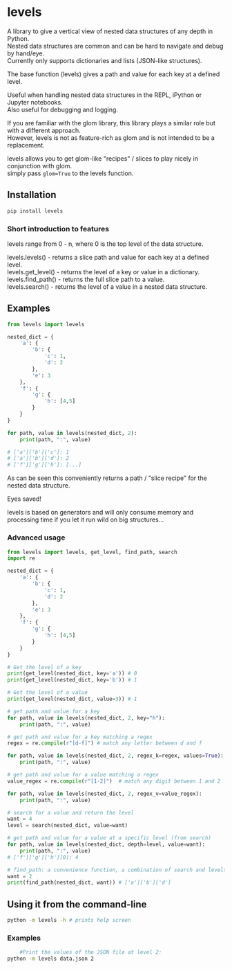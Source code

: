 # levels

A library to give a vertical view of nested data structures of any depth in Python.  
Nested data structures are common and can be hard to navigate and debug by hand/eye.   
Currently only supports dictionaries and lists (JSON-like structures).  

The base function (levels) gives a path and value for each key at a defined level.  

Useful when handling nested data structures in the REPL, iPython or Jupyter notebooks.  
Also useful for debugging and logging.  

If you are familiar with the glom library, this library plays a similar role but with a different approach.  
However, levels is not as feature-rich as glom and is not intended to be a replacement.  

levels allows you to get glom-like "recipes" / slices to play nicely in conjunction with glom.  
simply pass `glom=True` to the levels function.  

## Installation

```bash
pip install levels
```


### Short introduction to features

levels range from 0 - n, where 0 is the top level of the data structure.  

levels.levels() - returns a slice path and value for each key at a defined level.  
levels.get_level() - returns the level of a key or value in a dictionary.  
levels.find_path() - returns the full slice path to a value.  
levels.search() - returns the level of a value in a nested data structure.  


## Examples

```python
from levels import levels

nested_dict = {
    'a': {
        'b': {
            'c': 1,
            'd': 2
        },
        'e': 3
    },
    'f': {
        'g': {
            'h': [4,5]
        }
    }
}

for path, value in levels(nested_dict, 2):
    print(path, ":", value)

# ['a']['b']['c']: 1
# ['a']['b']['d']: 2
# ['f']['g']['h']: [...]
```

As can be seen this conveniently returns a path / "slice recipe" for the nested data structure.

Eyes saved!

levels is based on generators and will only consume memory and processing time if you let it run wild on big structures... 

### Advanced usage

```python
from levels import levels, get_level, find_path, search
import re

nested_dict = {
    'a': {
        'b': {
            'c': 1,
            'd': 2
        },
        'e': 3
    },
    'f': {
        'g': {
            'h': [4,5]
        }
    }
}

# Get the level of a key
print(get_level(nested_dict, key='a')) # 0
print(get_level(nested_dict, key='b')) # 1

# Get the level of a value
print(get_level(nested_dict, value=3)) # 1

# get path and value for a key
for path, value in levels(nested_dict, 2, key="h"):
    print(path, ":", value)

# get path and value for a key matching a regex
regex = re.compile(r"[d-f]") # match any letter between d and f

for path, value in levels(nested_dict, 2, regex_k=regex, values=True):
    print(path, ":", value)

# get path and value for a value matching a regex
value_regex = re.compile(r"[1-2]")  # match any digit between 1 and 2

for path, value in levels(nested_dict, 2, regex_v=value_regex):
    print(path, ":", value)

# search for a value and return the level
want = 4
level = search(nested_dict, value=want)

# get path and value for a value at a specific level (from search)
for path, value in levels(nested_dict, depth=level, value=want):
    print(path, ":", value)
# ['f']['g']['h'][0]: 4

# find_path: a convenience function, a combination of search and levels (returns only one path!)
want = 2
print(find_path(nested_dict, want)) # ['a']['b']['d']
```

## Using it from the command-line

```bash
python -m levels -h # prints help screen
```

### Examples

```bash
    #Print the values of the JSON file at level 2:
python -m levels data.json 2

```
